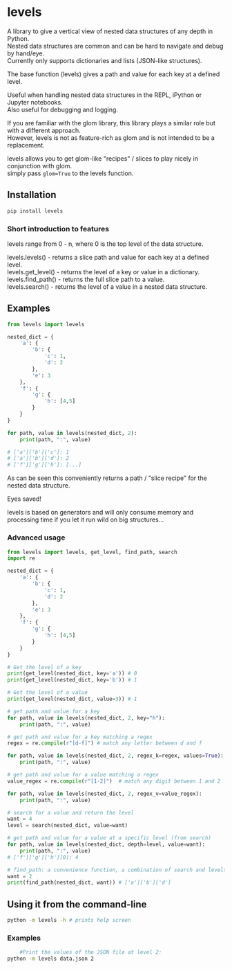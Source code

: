 # levels

A library to give a vertical view of nested data structures of any depth in Python.  
Nested data structures are common and can be hard to navigate and debug by hand/eye.   
Currently only supports dictionaries and lists (JSON-like structures).  

The base function (levels) gives a path and value for each key at a defined level.  

Useful when handling nested data structures in the REPL, iPython or Jupyter notebooks.  
Also useful for debugging and logging.  

If you are familiar with the glom library, this library plays a similar role but with a different approach.  
However, levels is not as feature-rich as glom and is not intended to be a replacement.  

levels allows you to get glom-like "recipes" / slices to play nicely in conjunction with glom.  
simply pass `glom=True` to the levels function.  

## Installation

```bash
pip install levels
```


### Short introduction to features

levels range from 0 - n, where 0 is the top level of the data structure.  

levels.levels() - returns a slice path and value for each key at a defined level.  
levels.get_level() - returns the level of a key or value in a dictionary.  
levels.find_path() - returns the full slice path to a value.  
levels.search() - returns the level of a value in a nested data structure.  


## Examples

```python
from levels import levels

nested_dict = {
    'a': {
        'b': {
            'c': 1,
            'd': 2
        },
        'e': 3
    },
    'f': {
        'g': {
            'h': [4,5]
        }
    }
}

for path, value in levels(nested_dict, 2):
    print(path, ":", value)

# ['a']['b']['c']: 1
# ['a']['b']['d']: 2
# ['f']['g']['h']: [...]
```

As can be seen this conveniently returns a path / "slice recipe" for the nested data structure.

Eyes saved!

levels is based on generators and will only consume memory and processing time if you let it run wild on big structures... 

### Advanced usage

```python
from levels import levels, get_level, find_path, search
import re

nested_dict = {
    'a': {
        'b': {
            'c': 1,
            'd': 2
        },
        'e': 3
    },
    'f': {
        'g': {
            'h': [4,5]
        }
    }
}

# Get the level of a key
print(get_level(nested_dict, key='a')) # 0
print(get_level(nested_dict, key='b')) # 1

# Get the level of a value
print(get_level(nested_dict, value=3)) # 1

# get path and value for a key
for path, value in levels(nested_dict, 2, key="h"):
    print(path, ":", value)

# get path and value for a key matching a regex
regex = re.compile(r"[d-f]") # match any letter between d and f

for path, value in levels(nested_dict, 2, regex_k=regex, values=True):
    print(path, ":", value)

# get path and value for a value matching a regex
value_regex = re.compile(r"[1-2]")  # match any digit between 1 and 2

for path, value in levels(nested_dict, 2, regex_v=value_regex):
    print(path, ":", value)

# search for a value and return the level
want = 4
level = search(nested_dict, value=want)

# get path and value for a value at a specific level (from search)
for path, value in levels(nested_dict, depth=level, value=want):
    print(path, ":", value)
# ['f']['g']['h'][0]: 4

# find_path: a convenience function, a combination of search and levels (returns only one path!)
want = 2
print(find_path(nested_dict, want)) # ['a']['b']['d']
```

## Using it from the command-line

```bash
python -m levels -h # prints help screen
```

### Examples

```bash
    #Print the values of the JSON file at level 2:
python -m levels data.json 2

```
